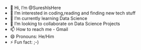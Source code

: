 - 👋 Hi, I’m @SureshIsHere
- 👀 I’m interested in coding,reading and finding new tech stuff
- 🌱 I’m currently learning Data Science
- 💞️ I’m looking to collaborate on Data Science Projects
- 📫 How to reach me - Gmail
- 😄 Pronouns: He/Him
- ⚡ Fun fact: ;-)

<!---
SureshIsHere/SureshIsHere is a ✨ special ✨ repository because its `README.md` (this file) appears on your GitHub profile.
You can click the Preview link to take a look at your changes.
--->
